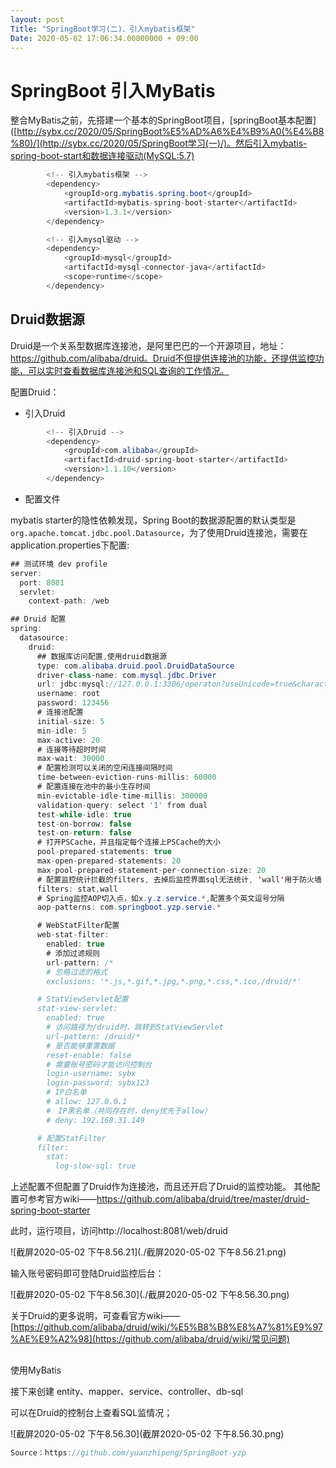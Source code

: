 ```yaml
---
layout: post
Title: "SpringBoot学习(二)、引入mybatis框架"
Date: 2020-05-02 17:06:34.00000000 + 09:00
---
```


# SpringBoot 引入MyBatis

整合MyBatis之前，先搭建一个基本的SpringBoot项目，[springBoot基本配置]([http://sybx.cc/2020/05/SpringBoot%E5%AD%A6%E4%B9%A0(%E4%B8%80)/](http://sybx.cc/2020/05/SpringBoot学习(一)/)。然后引入mybatis-spring-boot-start和数据连接驱动(MySQL:5.7)

```java
        <!-- 引入mybatis框架 -->
        <dependency>
            <groupId>org.mybatis.spring.boot</groupId>
            <artifactId>mybatis-spring-boot-starter</artifactId>
            <version>1.3.1</version>
        </dependency>

        <!-- 引入mysql驱动 -->
        <dependency>
            <groupId>mysql</groupId>
            <artifactId>mysql-connector-java</artifactId>
            <scope>runtime</scope>
        </dependency>
```

## Druid数据源

Druid是一个关系型数据库连接池，是阿里巴巴的一个开源项目，地址：https://github.com/alibaba/druid。Druid不但提供连接池的功能，还提供监控功能，可以实时查看数据库连接池和SQL查询的工作情况。

配置Druid：

* 引入Druid

```java
        <!-- 引入Druid -->
        <dependency>
            <groupId>com.alibaba</groupId>
            <artifactId>druid-spring-boot-starter</artifactId>
            <version>1.1.10</version>
        </dependency>
```

* 配置文件

mybatis starter的隐性依赖发现，Spring Boot的数据源配置的默认类型是`org.apache.tomcat.jdbc.pool.Datasource`，为了使用Druid连接池，需要在application.properties下配置:

```java
## 测试环境 dev profile
server:
  port: 8081
  servlet:
    context-path: /web

## Druid 配置
spring:
  datasource:
    druid:
      ## 数据库访问配置,使用druid数据源
      type: com.alibaba.druid.pool.DruidDataSource
      driver-class-name: com.mysql.jdbc.Driver
      url: jdbc:mysql://127.0.0.1:3306/operaton?useUnicode=true&characterEncoding=UTF-8&allowMultiQueries=true&autoReconnect=true&failOverReadOnly=false
      username: root
      password: 123456
      # 连接池配置
      initial-size: 5
      min-idle: 5
      max-active: 20
      # 连接等待超时时间
      max-wait: 30000
      # 配置检测可以关闭的空闲连接间隔时间
      time-between-eviction-runs-millis: 60000
      # 配置连接在池中的最小生存时间
      min-evictable-idle-time-millis: 300000
      validation-query: select '1' from dual
      test-while-idle: true
      test-on-borrow: false
      test-on-return: false
      # 打开PSCache，并且指定每个连接上PSCache的大小
      pool-prepared-statements: true
      max-open-prepared-statements: 20
      max-pool-prepared-statement-per-connection-size: 20
      # 配置监控统计拦截的filters, 去掉后监控界面sql无法统计, 'wall'用于防火墙
      filters: stat,wall
      # Spring监控AOP切入点，如x.y.z.service.*,配置多个英文逗号分隔
      aop-patterns: com.springboot.yzp.servie.*

      # WebStatFilter配置
      web-stat-filter:
        enabled: true
        # 添加过滤规则
        url-pattern: /*
        # 忽略过滤的格式
        exclusions: '*.js,*.gif,*.jpg,*.png,*.css,*.ico,/druid/*'

      # StatViewServlet配置
      stat-view-servlet:
        enabled: true
        # 访问路径为/druid时，跳转到StatViewServlet
        url-pattern: /druid/*
        # 是否能够重置数据
        reset-enable: false
        # 需要账号密码才能访问控制台
        login-username: sybx
        login-password: sybx123
        # IP白名单
        # allow: 127.0.0.1
        #　IP黑名单（共同存在时，deny优先于allow）
        # deny: 192.168.31.149

      # 配置StatFilter
      filter:
        stat:
          log-slow-sql: true
```

上述配置不但配置了Druid作为连接池，而且还开启了Druid的监控功能。 其他配置可参考官方wiki——https://github.com/alibaba/druid/tree/master/druid-spring-boot-starter

此时，运行项目，访问http://localhost:8081/web/druid

![截屏2020-05-02 下午8.56.21](./截屏2020-05-02 下午8.56.21.png)

输入账号密码即可登陆Druid监控后台：

![截屏2020-05-02 下午8.56.30](./截屏2020-05-02 下午8.56.30.png)

关于Druid的更多说明，可查看官方wiki——[https://github.com/alibaba/druid/wiki/%E5%B8%B8%E8%A7%81%E9%97%AE%E9%A2%98](https://github.com/alibaba/druid/wiki/常见问题)

## 

使用MyBatis

接下来创建 entity、mapper、service、controller、db-sql

可以在Druid的控制台上查看SQL监情况；

![截屏2020-05-02 下午8.56.30](截屏2020-05-02 下午8.56.30.png)

```java
Source：https://github.com/yuanzhipeng/SpringBoot-yzp
```

